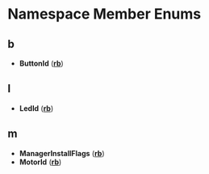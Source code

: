 
# Namespace Member Enums


## b

* **ButtonId** ([**rb**](namespacerb.md))


## l

* **LedId** ([**rb**](namespacerb.md))


## m

* **ManagerInstallFlags** ([**rb**](namespacerb.md))
* **MotorId** ([**rb**](namespacerb.md))

